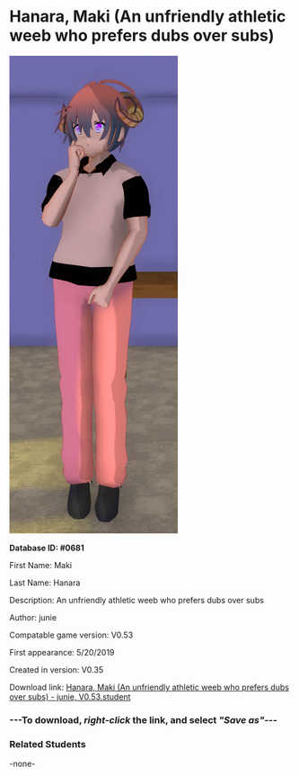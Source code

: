 # Hanara, Maki (An unfriendly athletic weeb who prefers dubs over subs)

<img src="../../Files/Images/Hanara, Maki (An unfriendly athletic weeb who prefers dubs over subs).png" title="Hanara, Maki (An unfriendly athletic weeb who prefers dubs over subs) - junie, V0.53">

**Database ID: #0681**

First Name: Maki

Last Name: Hanara

Description: An unfriendly athletic weeb who prefers dubs over subs

Author: junie

Compatable game version: V0.53

First appearance: 5/20/2019

Created in version: V0.35

Download link: <a href="https://raw.githubusercontent.com/Arbiter1223/Daigaku-Gurashi-Custom-Students/master/Files/Student%20Files/Hanara%2C%20Maki%20(An%20unfriendly%20athletic%20weeb%20who%20prefers%20dubs%20over%20subs)%20-%20junie%2C%20V0.53.student">Hanara, Maki (An unfriendly athletic weeb who prefers dubs over subs) - junie, V0.53.student</a>

### ---**To download, _right-click_ the link, and select _"Save as"_**---

### Related Students

-none-
